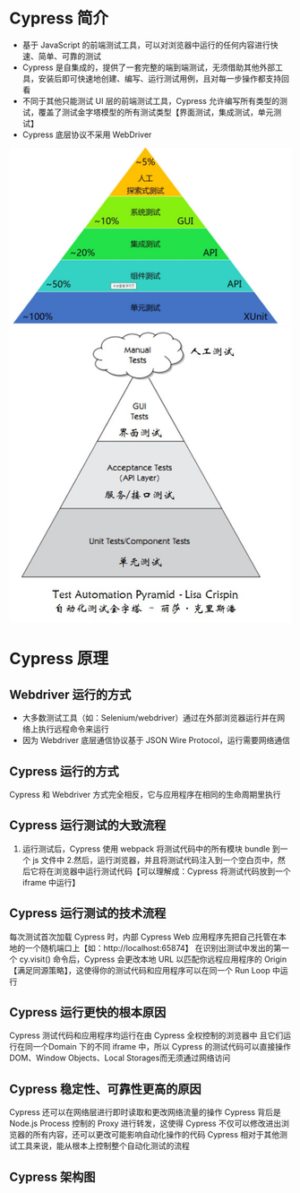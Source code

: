 # Cypress 简介
+ 基于 JavaScript 的前端测试工具，可以对浏览器中运行的任何内容进行快速、简单、可靠的测试
+ Cypress 是自集成的，提供了一套完整的端到端测试，无须借助其他外部工具，安装后即可快速地创建、编写、运行测试用例，且对每一步操作都支持回看
+ 不同于其他只能测试 UI 层的前端测试工具，Cypress 允许编写所有类型的测试，覆盖了测试金字塔模型的所有测试类型【界面测试，集成测试，单元测试】
+ Cypress 底层协议不采用 WebDriver
<img src="https://github.com/annezhangprivate/annezhangprivate/blob/main/Cypress/Image/%E9%87%91%E5%AD%97%E5%A1%94.jpg">
<img src="https://github.com/annezhangprivate/annezhangprivate/blob/main/Cypress/Image/%E9%87%91%E5%AD%97%E5%A1%942.jpg">

# Cypress 原理

## Webdriver 运行的方式

+ 大多数测试工具（如：Selenium/webdriver）通过在外部浏览器运行并在网络上执行远程命令来运行
+ 因为 Webdriver 底层通信协议基于 JSON Wire Protocol，运行需要网络通信
 

## Cypress 运行的方式
Cypress 和 Webdriver 方式完全相反，它与应用程序在相同的生命周期里执行

## Cypress 运行测试的大致流程
1. 运行测试后，Cypress 使用 webpack 将测试代码中的所有模块 bundle 到一个 js 文件中
2.然后，运行浏览器，并且将测试代码注入到一个空白页中，然后它将在浏览器中运行测试代码【可以理解成：Cypress 将测试代码放到一个 iframe 中运行】
 

## Cypress 运行测试的技术流程
每次测试首次加载 Cypress 时，内部 Cypress Web 应用程序先把自己托管在本地的一个随机端口上【如：http://localhost:65874】
在识别出测试中发出的第一个  cy.visit()  命令后，Cypress 会更改本地 URL 以匹配你远程应用程序的 Origin【满足同源策略】，这使得你的测试代码和应用程序可以在同一个 Run Loop 中运行  
 

## Cypress 运行更快的根本原因
Cypress 测试代码和应用程序均运行在由 Cypress 全权控制的浏览器中
且它们运行在同一个Domain 下的不同 iframe 中，所以 Cypress 的测试代码可以直接操作 DOM、Window Objects、Local Storages而无须通过网络访问
 
## Cypress 稳定性、可靠性更高的原因
Cypress 还可以在网络层进行即时读取和更改网络流量的操作
Cypress 背后是 Node.js Process 控制的 Proxy 进行转发，这使得 Cypress 不仅可以修改进出浏览器的所有内容，还可以更改可能影响自动化操作的代码
Cypress 相对于其他测试工具来说，能从根本上控制整个自动化测试的流程
 
## Cypress 架构图
